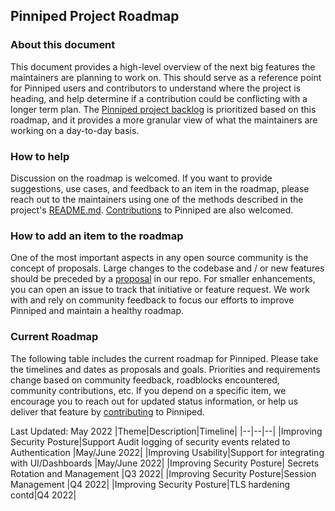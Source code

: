 ## Pinniped Project Roadmap

### About this document

This document provides a high-level overview of the next big features the maintainers are planning to work on. This
should serve as a reference point for Pinniped users and contributors to understand where the project is heading, and
help determine if a contribution could be conflicting with a longer term plan.
The [Pinniped project backlog](https://github.com/orgs/vmware-tanzu/projects/43/) is prioritized based on this roadmap,
and it provides a more granular view of what the maintainers are working on a day-to-day basis.

### How to help

Discussion on the roadmap is welcomed. If you want to provide suggestions, use cases, and feedback to an item in the
roadmap, please reach out to the maintainers using one of the methods described in the project's
[README.md](https://github.com/vmware-tanzu/pinniped#discussion).
[Contributions](https://github.com/vmware-tanzu/pinniped/blob/main/CONTRIBUTING.md) to Pinniped are also welcomed.

### How to add an item to the roadmap

One of the most important aspects in any open source community is the concept of proposals. Large changes to the
codebase and / or new features should be preceded by
a [proposal](https://github.com/vmware-tanzu/pinniped/tree/main/proposals) in our repo.
For smaller enhancements, you can open an issue to track that initiative or feature request.
We work with and rely on community feedback to focus our efforts to improve Pinniped and maintain a healthy roadmap.

### Current Roadmap

The following table includes the current roadmap for Pinniped. Please take the timelines and dates as proposals and
goals. Priorities and requirements change based on community feedback, roadblocks encountered, community contributions,
etc. If you depend on a specific item, we encourage you to reach out for updated status information, or help us deliver
that feature by [contributing](https://github.com/vmware-tanzu/pinniped/blob/main/CONTRIBUTING.md) to Pinniped.

Last Updated: May 2022
|Theme|Description|Timeline|
|--|--|--|
|Improving Security Posture|Support Audit logging of security events related to Authentication |May/June 2022|
|Improving Usability|Support for integrating with UI/Dashboards |May/June 2022|
|Improving Security Posture| Secrets Rotation and Management |Q3 2022|
|Improving Security Posture|Session Management |Q4 2022|
|Improving Security Posture|TLS hardening contd|Q4 2022|
